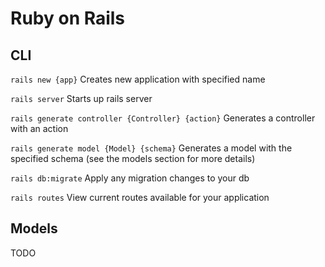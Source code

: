 # Ruby on Rails

## CLI

`rails new {app}` Creates new application with specified name

`rails server` Starts up rails server

`rails generate controller {Controller} {action}` Generates a controller with an action

`rails generate model {Model} {schema}` Generates a model with the specified schema (see the models section for more details)

`rails db:migrate` Apply any migration changes to your db

`rails routes` View current routes available for your application

## Models

TODO
